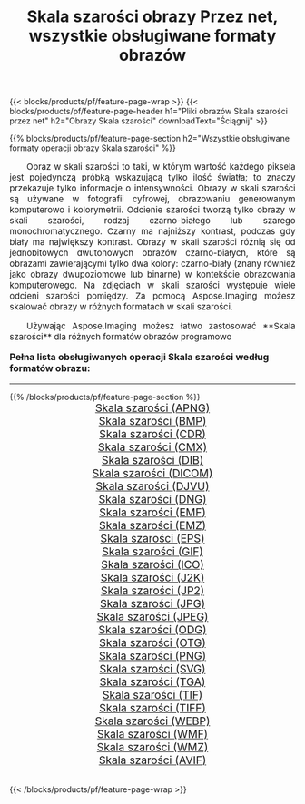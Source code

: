 ﻿---
title: Skala szarości obrazy Przez net, wszystkie obsługiwane formaty obrazów 
weight: 3920
url: /pl/net/grayscale/ 
lang: pl
langdirlevel: 2
locales: zh-hans,ja,it,ru,de,es,fr,nl,id,lt,pl,pt,vi,tr,ko,zh-hant,ar,hi,th,sv,cs,uk,he
description: Używając Aspose.Imaging możesz łatwo Skala szarości obrazy Via net
---

{{< blocks/products/pf/feature-page-wrap >}}
{{< blocks/products/pf/feature-page-header h1="Pliki obrazów Skala szarości przez net" h2="Obrazy Skala szarości" downloadText="Ściągnij" >}}


{{% blocks/products/pf/feature-page-section  h2="Wszystkie obsługiwane formaty operacji obrazy Skala szarości" %}}
<p align="justify" style="text-indent:2em;font-size:15px;">
Obraz w skali szarości to taki, w którym wartość każdego piksela jest pojedynczą próbką wskazującą tylko ilość światła; to znaczy przekazuje tylko informacje o intensywności. Obrazy w skali szarości są używane w fotografii cyfrowej, obrazowaniu generowanym komputerowo i kolorymetrii. Odcienie szarości tworzą tylko obrazy w skali szarości, rodzaj czarno-białego lub szarego monochromatycznego. Czarny ma najniższy kontrast, podczas gdy biały ma największy kontrast. Obrazy w skali szarości różnią się od jednobitowych dwutonowych obrazów czarno-białych, które są obrazami zawierającymi tylko dwa kolory: czarno-biały (znany również jako obrazy dwupoziomowe lub binarne) w kontekście obrazowania komputerowego. Na zdjęciach w skali szarości występuje wiele odcieni szarości pomiędzy. Za pomocą Aspose.Imaging możesz skalować obrazy w różnych formatach w skali szarości.
</p>
<p align="justify" style="text-indent:2em;font-size:15px;">
Używając Aspose.Imaging możesz łatwo zastosować **Skala szarości** dla różnych formatów obrazów programowo
</p>
<h3 style="margin-top:16px;">
Pełna lista obsługiwanych operacji Skala szarości według formatów obrazu:
</h3>
<hr/>
{{% /blocks/products/pf/feature-page-section %}}
<div class="container-fluid productfamilypage bg-gray">
    <div class="convertypes bg-gray agp-content section">
        <div class="container">
		<div class="row other-converters" style="gap: 10px;font-size: 19px;text-align:center;">
		    <div class='col-md-3 other-converter remove-lp remove-rp'><a href="/imaging/pl/net/grayscale/apng/" style="padding:15px;">Skala szarości (APNG)</a></div><div class='col-md-3 other-converter remove-lp remove-rp'><a href="/imaging/pl/net/grayscale/bmp/" style="padding:15px;">Skala szarości (BMP)</a></div><div class='col-md-3 other-converter remove-lp remove-rp'><a href="/imaging/pl/net/grayscale/cdr/" style="padding:15px;">Skala szarości (CDR)</a></div><div class='col-md-3 other-converter remove-lp remove-rp'><a href="/imaging/pl/net/grayscale/cmx/" style="padding:15px;">Skala szarości (CMX)</a></div><div class='col-md-3 other-converter remove-lp remove-rp'><a href="/imaging/pl/net/grayscale/dib/" style="padding:15px;">Skala szarości (DIB)</a></div><div class='col-md-3 other-converter remove-lp remove-rp'><a href="/imaging/pl/net/grayscale/dicom/" style="padding:15px;">Skala szarości (DICOM)</a></div><div class='col-md-3 other-converter remove-lp remove-rp'><a href="/imaging/pl/net/grayscale/djvu/" style="padding:15px;">Skala szarości (DJVU)</a></div><div class='col-md-3 other-converter remove-lp remove-rp'><a href="/imaging/pl/net/grayscale/dng/" style="padding:15px;">Skala szarości (DNG)</a></div><div class='col-md-3 other-converter remove-lp remove-rp'><a href="/imaging/pl/net/grayscale/emf/" style="padding:15px;">Skala szarości (EMF)</a></div><div class='col-md-3 other-converter remove-lp remove-rp'><a href="/imaging/pl/net/grayscale/emz/" style="padding:15px;">Skala szarości (EMZ)</a></div><div class='col-md-3 other-converter remove-lp remove-rp'><a href="/imaging/pl/net/grayscale/eps/" style="padding:15px;">Skala szarości (EPS)</a></div><div class='col-md-3 other-converter remove-lp remove-rp'><a href="/imaging/pl/net/grayscale/gif/" style="padding:15px;">Skala szarości (GIF)</a></div><div class='col-md-3 other-converter remove-lp remove-rp'><a href="/imaging/pl/net/grayscale/ico/" style="padding:15px;">Skala szarości (ICO)</a></div><div class='col-md-3 other-converter remove-lp remove-rp'><a href="/imaging/pl/net/grayscale/j2k/" style="padding:15px;">Skala szarości (J2K)</a></div><div class='col-md-3 other-converter remove-lp remove-rp'><a href="/imaging/pl/net/grayscale/jp2/" style="padding:15px;">Skala szarości (JP2)</a></div><div class='col-md-3 other-converter remove-lp remove-rp'><a href="/imaging/pl/net/grayscale/jpg/" style="padding:15px;">Skala szarości (JPG)</a></div><div class='col-md-3 other-converter remove-lp remove-rp'><a href="/imaging/pl/net/grayscale/jpeg/" style="padding:15px;">Skala szarości (JPEG)</a></div><div class='col-md-3 other-converter remove-lp remove-rp'><a href="/imaging/pl/net/grayscale/odg/" style="padding:15px;">Skala szarości (ODG)</a></div><div class='col-md-3 other-converter remove-lp remove-rp'><a href="/imaging/pl/net/grayscale/otg/" style="padding:15px;">Skala szarości (OTG)</a></div><div class='col-md-3 other-converter remove-lp remove-rp'><a href="/imaging/pl/net/grayscale/png/" style="padding:15px;">Skala szarości (PNG)</a></div><div class='col-md-3 other-converter remove-lp remove-rp'><a href="/imaging/pl/net/grayscale/svg/" style="padding:15px;">Skala szarości (SVG)</a></div><div class='col-md-3 other-converter remove-lp remove-rp'><a href="/imaging/pl/net/grayscale/tga/" style="padding:15px;">Skala szarości (TGA)</a></div><div class='col-md-3 other-converter remove-lp remove-rp'><a href="/imaging/pl/net/grayscale/tif/" style="padding:15px;">Skala szarości (TIF)</a></div><div class='col-md-3 other-converter remove-lp remove-rp'><a href="/imaging/pl/net/grayscale/tiff/" style="padding:15px;">Skala szarości (TIFF)</a></div><div class='col-md-3 other-converter remove-lp remove-rp'><a href="/imaging/pl/net/grayscale/webp/" style="padding:15px;">Skala szarości (WEBP)</a></div><div class='col-md-3 other-converter remove-lp remove-rp'><a href="/imaging/pl/net/grayscale/wmf/" style="padding:15px;">Skala szarości (WMF)</a></div><div class='col-md-3 other-converter remove-lp remove-rp'><a href="/imaging/pl/net/grayscale/wmz/" style="padding:15px;">Skala szarości (WMZ)</a></div><div class='col-md-3 other-converter remove-lp remove-rp'><a href="/imaging/pl/net/grayscale/avif/" style="padding:15px;">Skala szarości (AVIF)</a></div>
                </div>
        </div>
    </div>
</div>
<br/>

{{< /blocks/products/pf/feature-page-wrap >}}
